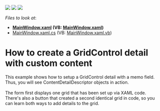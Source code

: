 <!-- default badges list -->
![](https://img.shields.io/endpoint?url=https://codecentral.devexpress.com/api/v1/VersionRange/128649261/21.1.5%2B)
[![](https://img.shields.io/badge/Open_in_DevExpress_Support_Center-FF7200?style=flat-square&logo=DevExpress&logoColor=white)](https://supportcenter.devexpress.com/ticket/details/T237942)
[![](https://img.shields.io/badge/📖_How_to_use_DevExpress_Examples-e9f6fc?style=flat-square)](https://docs.devexpress.com/GeneralInformation/403183)
<!-- default badges end -->
<!-- default file list -->
*Files to look at*:

* **[MainWindow.xaml](./CS/WpfApplication18/MainWindow.xaml) (VB: [MainWindow.xaml](./VB/WpfApplication18/MainWindow.xaml))**
* [MainWindow.xaml.cs](./CS/WpfApplication18/MainWindow.xaml.cs) (VB: [MainWindow.xaml.vb](./VB/WpfApplication18/MainWindow.xaml.vb))
<!-- default file list end -->
# How to create a GridControl detail with custom content


<p>This example shows how to setup a GridControl detail with a memo field. Thus, you will see ContentDetailDescriptor objects in action.<br /><br />The form first displays one grid that has been set up via XAML code. There's also a button that created a second identical grid in code, so you can learn both ways to add details to the grid.</p>

<br/>


